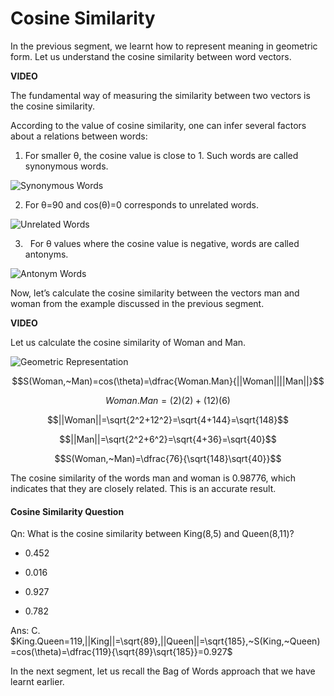 # Cosine Similarity

In the previous segment, we learnt how to represent meaning in geometric form. Let us understand the cosine similarity between word vectors.

**VIDEO**

The fundamental way of measuring the similarity between two vectors is the cosine similarity.

According to the value of cosine similarity, one can infer several factors about a relations between words:

1.  For smaller θ, the cosine value is close to 1. Such words are called synonymous words.
    
![Synonymous Words](https://i.ibb.co/VHggLvq/Synonymous-Words.png)

2.  For θ=90 and cos(θ)=0 corresponds to unrelated words.

![Unrelated Words](https://i.ibb.co/ZmBrXkF/Unrelated-Words.png)

3.   For θ values where the cosine value is negative, words are called antonyms.

![Antonym Words](https://i.ibb.co/fDZMPDw/Antonym-Words.png)

Now, let’s calculate the cosine similarity between the vectors man and woman from the example discussed in the previous segment. 

**VIDEO**

Let us calculate the cosine similarity of Woman and Man.

![Geometric Representation](https://i.ibb.co/n09vm2P/Geometric-Representation.png)

$$S(Woman,~Man)=cos(\theta)=\dfrac{Woman.Man}{||Woman||||Man||}$$

$$Woman.Man=(2)(2)+(12)(6)$$

$$||Woman||=\sqrt{2^2+12^2}=\sqrt{4+144}=\sqrt{148}$$

$$||Man||=\sqrt{2^2+6^2}=\sqrt{4+36}=\sqrt{40}$$

$$S(Woman,~Man)=\dfrac{76}{\sqrt{148}\sqrt{40}}$$

The cosine similarity of the words man and woman is 0.98776, which indicates that they are closely related. This is an accurate result.

#### Cosine Similarity Question

Qn: What is the cosine similarity between King(8,5) and Queen(8,11)?

- 0.452

- 0.016

- 0.927

- 0.782

Ans: C. $King.Queen=119,||King||=\sqrt{89},||Queen||=\sqrt{185},~S(King,~Queen)=cos(\theta)=\dfrac{119}{\sqrt{89}\sqrt{185}}=0.927$

In the next segment, let us recall the Bag of Words approach that we have learnt earlier.